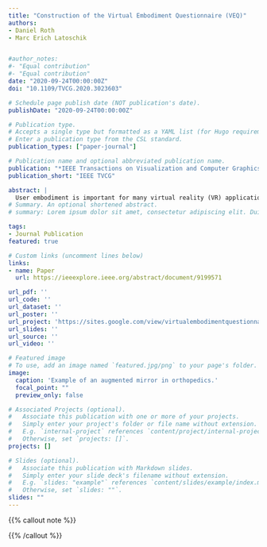 ```yaml
---
title: "Construction of the Virtual Embodiment Questionnaire (VEQ)"
authors:
- Daniel Roth
- Marc Erich Latoschik


#author_notes:
#- "Equal contribution"
#- "Equal contribution"
date: "2020-09-24T00:00:00Z"
doi: "10.1109/TVCG.2020.3023603"

# Schedule page publish date (NOT publication's date).
publishDate: "2020-09-24T00:00:00Z"

# Publication type.
# Accepts a single type but formatted as a YAML list (for Hugo requirements).
# Enter a publication type from the CSL standard.
publication_types: ["paper-journal"]

# Publication name and optional abbreviated publication name.
publication: "*IEEE Transactions on Visualization and Computer Graphics (TVCG)*"
publication_short: "IEEE TVCG"

abstract: |
  User embodiment is important for many virtual reality (VR) applications, for example, in the context of social interaction, therapy, training, or entertainment. However, there is no data-driven and validated instrument to empirically measure the perceptual aspects of embodiment, necessary to reliably evaluate this important phenomenon. To provide a method to assess components of virtual embodiment in a reliable and consistent fashion, we constructed a Virtual Embodiment Questionnaire (VEQ). We reviewed previous literature to identify applicable constructs and questionnaire items, and performed a confirmatory factor analysis (CFA) on the data from three experiments (N = 196). The analysis confirmed three factors: (1) ownership of a virtual body, (2) agency over a virtual body, and (3) the perceived change in the body schema. A fourth study (N = 22) was conducted to confirm the reliability and validity of the scale, by investigating the impacts of latency and latency jitter present in the simulation. We present the proposed scale and study results and discuss resulting implications.
# Summary. An optional shortened abstract.
# summary: Lorem ipsum dolor sit amet, consectetur adipiscing elit. Duis posuere tellus ac convallis placerat. Proin tincidunt magna sed ex sollicitudin condimentum.

tags:
- Journal Publication
featured: true

# Custom links (uncomment lines below)
links:
- name: Paper
  url: https://ieeexplore.ieee.org/abstract/document/9199571

url_pdf: ''
url_code: ''
url_dataset: ''
url_poster: ''
url_project: 'https://sites.google.com/view/virtualembodimentquestionnaire/'
url_slides: ''
url_source: ''
url_video: ''

# Featured image
# To use, add an image named `featured.jpg/png` to your page's folder. 
image:
  caption: 'Example of an augmented mirror in orthopedics.'
  focal_point: ""
  preview_only: false

# Associated Projects (optional).
#   Associate this publication with one or more of your projects.
#   Simply enter your project's folder or file name without extension.
#   E.g. `internal-project` references `content/project/internal-project/index.md`.
#   Otherwise, set `projects: []`.
projects: []

# Slides (optional).
#   Associate this publication with Markdown slides.
#   Simply enter your slide deck's filename without extension.
#   E.g. `slides: "example"` references `content/slides/example/index.md`.
#   Otherwise, set `slides: ""`.
slides: ""
---
```


{{% callout note %}}

{{% /callout %}}



